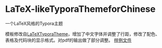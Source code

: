 # LaTeX-likeTyporaThemeforChinese
一个LaTeX风格的Typora主题

模板修改自[LaTeXTyporaTheme](https://github.com/Adarsh-Barik/LatexTyporaTheme)，增加了中文字体并调整了行距，修改了配色、表格及代码块的显示格式。对pdf的输出做了部分调整。
[样例文件](https://github.com/Ada-L/LaTeX-likeTyporaThemeforChinese/blob/master/%E4%B8%80%E4%B8%AALaTeX%E9%A3%8E%E6%A0%BC%E7%9A%84typora%E4%B8%BB%E9%A2%98.pdf)
